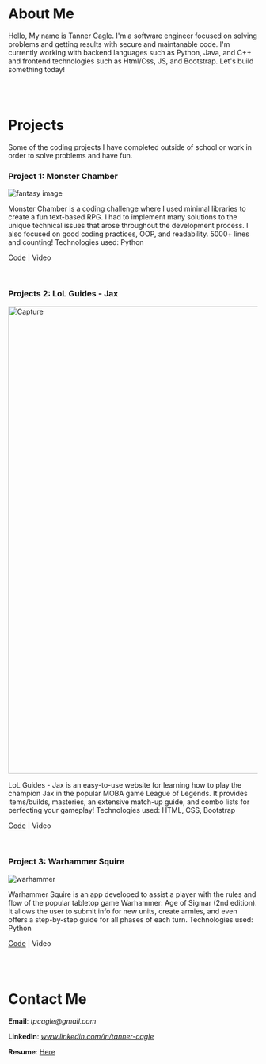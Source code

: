 # About Me

Hello, My name is Tanner Cagle. I'm a software engineer focused on solving problems and getting results with secure and maintanable code. I'm currently working with backend languages such as Python, Java, and C++ and frontend technologies such as Html/Css, JS, and Bootstrap. Let's build something today!

<br><br>

# Projects

Some of the coding projects I have completed outside of school or work in order to solve problems and have fun.

### Project 1: Monster Chamber

![fantasy image](https://user-images.githubusercontent.com/104815369/167212028-fdab3e32-16df-44ae-9e2d-3dd96874f33b.jpg)

Monster Chamber is a coding challenge where I used minimal libraries to create a fun text-based RPG. I had to implement many solutions to the unique technical issues that arose throughout the development process. I also focused on good coding practices, OOP, and readability. 5000+ lines and counting!
Technologies used: Python

[Code](https://github.com/tanner-cagle/monster-chamber.git) | Video

<br>

### Projects 2: LoL Guides - Jax

<img width="944" alt="Capture" src="https://user-images.githubusercontent.com/104815369/167212383-906941c0-e417-404e-8763-dd0173ce4471.PNG">

LoL Guides - Jax is an easy-to-use website for learning how to play the champion Jax in the popular MOBA game League of Legends. It provides items/builds, masteries, an extensive match-up guide, and combo lists for perfecting your gameplay!
Technologies used: HTML, CSS, Bootstrap

[Code](https://github.com/tanner-cagle/lol-guides-jax.git) | Video

<br>

### Project 3: Warhammer Squire

![warhammer](https://user-images.githubusercontent.com/104815369/167212672-0b421e11-46f8-47c4-8546-28ffeb20cc8e.jpg)

Warhammer Squire is an app developed to assist a player with the rules and flow of the popular tabletop game Warhammer: Age of Sigmar (2nd edition). It allows the user to submit info for new units, create armies, and even offers a step-by-step guide for all phases of each turn.
Technologies used: Python

[Code](https://github.com/tanner-cagle/warhammer-butler.git) | Video

<br><br>

# Contact Me

**Email**: _tpcagle@gmail.com_

**LinkedIn**: _www.linkedin.com/in/tanner-cagle_

**Resume**: [Here](https://github.com/tanner-cagle/business-portfolio/blob/main/Tanner_Cagle_Resume.PDF)
